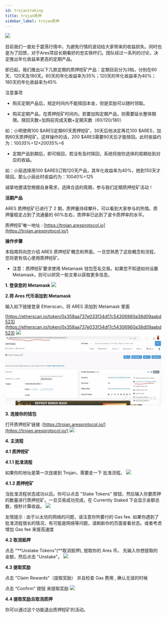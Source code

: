 ```yaml
---
id: trojanstaking
title: trojan质押
sidebar_label: trojan质押
---
```


![](assets/build/9.png)


目前我们一直处于震荡行情中，为避免行情的波动给大家带来的收益损失。同时也是为了回馈，对于Ares项目长期看好的忠实铁杆们。团队经过一系列的讨论，决定推出年化收益率更高的定期产品。

即日起，我们推出以下几款定期的质押挖矿产品：定期目前分为3档，分别在60天、120天及180天。60天的年化收益率为35%；120天的年化收益率为40%；180天的年化收益率为45%

注意事项

*   购买定期产品后，规定时间内不能赎回本金，但是奖励可以随时领取。

*   购买定期产品，在质押挖矿时间内，若要加购定期产品，则需要延长整体期限。赎回天数=加购前完成天数+定期天数（60/120/180）

如：小明使用100 $ARES定期60天质押挖矿，30天后他决定再花100 $ARES，加购60天质押挖矿。这样操作的话，200 $ARES需要90天后才能赎回。此时收益约为：100*35%÷12+200*35%÷6

*   定期产品到期后，即可赎回，若没有及时赎回，系统将按你选择的周期给到对应的收益。

如：小丽选择用100 $ARES订购120天产品，其年化收益率为40%，她到150天才赎回。那么小丽此时收益约为：100*40%÷12*5

诚挚地邀请您根据自身需求，选择合适的周期，参与我们定期质押挖矿活动！

**活期产品**

ARES 质押挖矿已进行了 2 期，质押量持续攀升，可以看到大家参与的热情。质押量稳定占到了流通量的 60%左右，质押率已达到了波卡质押率的水平。

质押挖矿唯一地址 : [https://trojan.aresprotocol.io](https://trojan.aresprotocol.io/)

**操作步骤**

本指南将向您介绍 ARES 质押挖矿概念和界面。一旦您熟悉了这些概念和流程，您将更有信心使用质押挖矿。

*   注意：质押挖矿要求使用 Metamask 钱包签名交易。如果您不知道如何设置 Metamask，则可以研究一些文章以获取更多信息。

**1\. 登录您的 Metamask**
![](assets/build/10.png)


**2.将 Ares 代币添加到 Metamask**

输入如下链接登录 Etherscan，将 ARES 添加到 Metamask 里面

[https://etherscan.io/token/0x358aa737e033f34df7c54306960a38d09aabd523](https://etherscan.io/token/0x358aa737e033f34df7c54306960a38d09aabd523)
![](assets/build/11.png)
![image.png](https://github.com/aresprotocols/documentation/blob/master/assets/img/image3.png?raw=true)


**3\. 连接你的钱包**

打开质押挖矿链接 :[https://trojan.aresprotocol.io/](https://trojan.aresprotocol.io/)
![](assets/build/12.png)

**4\. 主流程**

**4.1 质押挖矿**

**4.1.1 批准流程**

如果你的地址是第一次连接到 Trojan，需要走一下 批准流程。
![](assets/build/13.png)


**4.1.2 质押挖矿**

当批准流程状态成功以后。你可以点击 "Stake Tokens" 按钮，然后输入你要质押的数量进行质押挖矿。一旦交易成功完成，在 Currently Staked 下会显示金额总数，按秒计算收益。
![](assets/build/14.png)


友情提示 : 由于以太坊的网络的问题，请注意你所要付的 Gas fee. 如果你遇到了批准流程很长的情况，有可能是网络等问题，请刷新你的页面查看状态。或者考虑增加 Gas fee 来提高速度

**4.2 取消抵押**

点击 "**Unstake Tokens"(**取消抵押), 提取你的 Ares 币。 先输入你想提取的金额，然后点击 "Unstake"。
![](assets/build/15.png)


**4.3 提取奖励**

点击 "Claim Rewards"（提取奖励） 并且检查 Gas 费用 , 确认无误的时候

点击 “Confirm" 按钮 来提取奖励
![](assets/build/16.png)


**4.4 提取奖励且取消质押**

你可以通过这个功能退出质押挖矿的活动。
